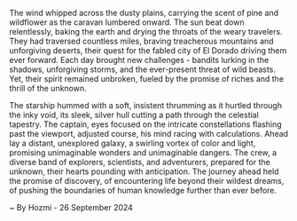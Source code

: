 
The wind whipped across the dusty plains, carrying the scent of pine and wildflower as the caravan lumbered onward. The sun beat down relentlessly, baking the earth and drying the throats of the weary travelers. They had traversed countless miles, braving treacherous mountains and unforgiving deserts, their quest for the fabled city of El Dorado driving them ever forward. Each day brought new challenges - bandits lurking in the shadows, unforgiving storms, and the ever-present threat of wild beasts. Yet, their spirit remained unbroken, fueled by the promise of riches and the thrill of the unknown.

The starship hummed with a soft, insistent thrumming as it hurtled through the inky void, its sleek, silver hull cutting a path through the celestial tapestry.  The captain, eyes focused on the intricate constellations flashing past the viewport, adjusted course, his mind racing with calculations.  Ahead lay a distant, unexplored galaxy, a swirling vortex of color and light, promising unimaginable wonders and unimaginable dangers. The crew, a diverse band of explorers, scientists, and adventurers, prepared for the unknown, their hearts pounding with anticipation. The journey ahead held the promise of discovery, of encountering life beyond their wildest dreams, of pushing the boundaries of human knowledge further than ever before. 

~ By Hozmi - 26 September 2024
